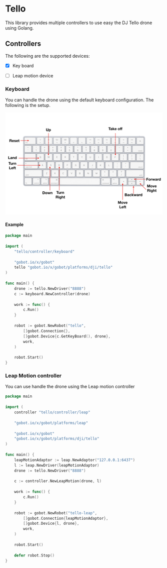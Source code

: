 # Tello

This library provides multiple controllers to use easy the DJ Tello drone using Golang.

## Controllers

The following are the supported devices:

- [x] Key board
- [ ] Leap motion device


### Keyboard

You can handle the drone using the default keyboard  configuration. The following is the setup.

![](./images/keyboard-configuration.png)

#### Example

```go
package main

import (
	"tello/controller/keyboard"

	"gobot.io/x/gobot"
	tello "gobot.io/x/gobot/platforms/dji/tello"
)

func main() {
	drone := tello.NewDriver("8888")
	c := keyboard.NewController(drone)

	work := func() {
		c.Run()
	}

	robot := gobot.NewRobot("tello",
		[]gobot.Connection{},
		[]gobot.Device{c.GetKeyBoard(), drone},
		work,
	)

	robot.Start()
}

```

### Leap Motion controller

You can use handle the drone using the Leap motion controller



```go
package main

import (
	controller "tello/controller/leap"

	"gobot.io/x/gobot/platforms/leap"

	"gobot.io/x/gobot"
	"gobot.io/x/gobot/platforms/dji/tello"
)

func main() {
	leapMotionAdaptor := leap.NewAdaptor("127.0.0.1:6437")
	l := leap.NewDriver(leapMotionAdaptor)
	drone := tello.NewDriver("8888")

	c := controller.NewLeapMotion(drone, l)

	work := func() {
		c.Run()
	}

	robot := gobot.NewRobot("tello-leap",
		[]gobot.Connection{leapMotionAdaptor},
		[]gobot.Device{l, drone},
		work,
	)

	robot.Start()

	defer robot.Stop()
}

```
